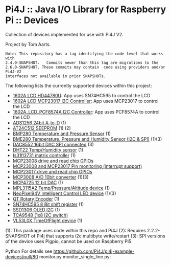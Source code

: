 Pi4J :: Java I/O Library for Raspberry Pi :: Devices
====================================================

Collection of devices implemented for use with Pi4J V2.

Project by Tom Aarts.

```text
Note: This repository has a tag identifying the code level that works with
2.4.0-SNAPSHOT.   Commits newer than this tag are migrations to the 
2.6.0-SNAPSHOT. These commits may contain  code using providers and/or Pi4J-V2
interfaces not available in prior SNAPSHOTs. 
```
The following lists the currently supported devices within this project:

* [1602A LCD  HD44780U](src/main/java/com/pi4j/devices/hd44780u_lcd1602a/README.md): App uses SN74HC595 to control the LCD
* [1602A LCD MCP23017 I2C  Controller](src/main/java/com/pi4j/devices/mcp23017_lcd1602a/README.md): App uses MCP23017 to control the LCD
* [1602A_LCD_PCF8574A I2C  Controller](src/main/java/com/pi4j/devices/pcf8574a_lcd1602a/README.md): App uses PCF8574A to control the LCD
* [ADS1256 24bit A-to-D](src/main/java/com/pi4j/devices/ads1256/README.md) (1)
* [AT24C512 SEEPROM](src/main/java/com/pi4j/devices/at24c512/README.md) (1) (2)
* [BMP280  Temperature and Pressure Sensor](src/main/java/com/pi4j/devices/bmp280/README.md) (1)
* [BME280  Temperature, Pressure and Humidity Sensor (I2C & SPI)](src/main/java/com/pi4j/devices/bme280/README.md) (1)(3)
* [DAC8552  16bit DAC  SPI connected](src/main/java/com/pi4j/devices/dac8552/README.md) (3)
* [DHT22 Temp/Humidity sensor](src/main/java/com/pi4j/devices/dht22/README.md) (1)
* [Is31fl3731 matrix controller](src/main/java/com/pi4j/devices/is31Fl37Matrix/README.md) (1)
* [MCP23008 drive and read chip GPIOs](src/main/java/com/pi4j/devices/mcp23008/README.md)
* [MCP23008 and MCP23017 Pin monitoring (interrupt support)](src/main/java/com/pi4j/devices/mcp23xxxApplication/README.md)
* [MCP23017 drive and read chip GPIOs](src/main/java/com/pi4j/devices/mcp23017/README.md)
* [MCP3008 A/D 10bit converter](src/main/java/com/pi4j/devices/mcp3008/README.md) (1)(3)
* [MCP4725  12 bit DAC](src/main/java/com/pi4j/devices/mcp4725/README.md) (1)
* [MPL3115A2 Temp/Pressure/Altitude device](src/main/java/com/pi4j/devices/mpl3115a2/README.md) (1)
* [NeoPixel94V  Intelligent Control LED device](src/main/java/com/pi4j/devices/neopixel94v/README.md) (1)(3)
* [QT Rotary Encoder](src/main/java/com/pi4j/devices/rotary_encoder/README.md) (1)
* [SN74HC595 8 Bit shift register](src/main/java/com/pi4j/devices/sn74hc595/README.md) (1)
* [SSD1306 OLED I2C](src/main/java/com/pi4j/devices/ssd1306/README.md) (1)
* [TCA9548 (1x8 I2C switch)](src/main/java/com/pi4j/devices/tca9548/README.md)
* [VL53L0X TimeOfFlight device](src/main/java/com/pi4j/devices/vl53L0X/README.md) (1)


 
(1): This package uses code within this repo and Pi4J
(2): Requires 2.2.2-SNAPSHOT of Pi4j that supports i2c multibyte write/restart
(3): SPI versions of the device uses Pigpio, cannot be used on Raspberry Pi5


Python
For details see https://github.com/Pi4J/pi4j-example-devices/pull/80
monitor.py
monitor_single_line.py:


